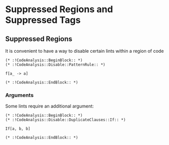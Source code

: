 
# Suppressed Regions and Suppressed Tags

## Suppressed Regions

It is convenient to have a way to disable certain lints within a region of code


```
(* :!CodeAnalysis::BeginBlock:: *)
(* :!CodeAnalysis::Disable::PatternRule:: *)

f[a_ -> a]

(* :!CodeAnalysis::EndBlock:: *)
```



### Arguments

Some lints require an additional argument:

```
(* :!CodeAnalysis::BeginBlock:: *)
(* :!CodeAnalysis::Disable::DuplicateClauses::If:: *)

If[a, b, b]

(* :!CodeAnalysis::EndBlock:: *)
```
